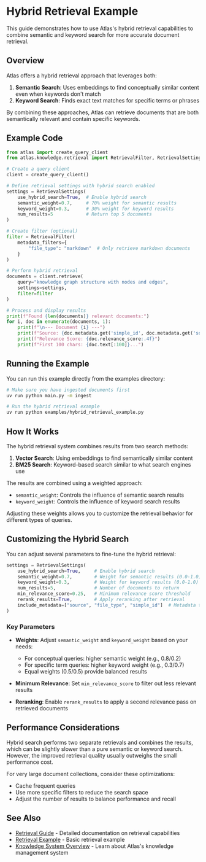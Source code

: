 # Hybrid Retrieval Example

This guide demonstrates how to use Atlas's hybrid retrieval capabilities to combine semantic and keyword search for more accurate document retrieval.

## Overview

Atlas offers a hybrid retrieval approach that leverages both:

1. **Semantic Search**: Uses embeddings to find conceptually similar content even when keywords don't match
2. **Keyword Search**: Finds exact text matches for specific terms or phrases

By combining these approaches, Atlas can retrieve documents that are both semantically relevant and contain specific keywords.

## Example Code

```python
from atlas import create_query_client
from atlas.knowledge.retrieval import RetrievalFilter, RetrievalSettings

# Create a query client
client = create_query_client()

# Define retrieval settings with hybrid search enabled
settings = RetrievalSettings(
    use_hybrid_search=True,  # Enable hybrid search
    semantic_weight=0.7,     # 70% weight for semantic results
    keyword_weight=0.3,      # 30% weight for keyword results
    num_results=5            # Return top 5 documents
)

# Create filter (optional)
filter = RetrievalFilter(
    metadata_filters={
        "file_type": "markdown"  # Only retrieve markdown documents
    }
)

# Perform hybrid retrieval
documents = client.retrieve(
    query="knowledge graph structure with nodes and edges",
    settings=settings,
    filter=filter
)

# Process and display results
print(f"Found {len(documents)} relevant documents:")
for i, doc in enumerate(documents, 1):
    print(f"\n--- Document {i} ---")
    print(f"Source: {doc.metadata.get('simple_id', doc.metadata.get('source', 'Unknown'))}")
    print(f"Relevance Score: {doc.relevance_score:.4f}")
    print(f"First 100 chars: {doc.text[:100]}...")
```

## Running the Example

You can run this example directly from the examples directory:

```bash
# Make sure you have ingested documents first
uv run python main.py -m ingest

# Run the hybrid retrieval example
uv run python examples/hybrid_retrieval_example.py
```

## How It Works

The hybrid retrieval system combines results from two search methods:

1. **Vector Search**: Using embeddings to find semantically similar content
2. **BM25 Search**: Keyword-based search similar to what search engines use

The results are combined using a weighted approach:

- `semantic_weight`: Controls the influence of semantic search results
- `keyword_weight`: Controls the influence of keyword search results

Adjusting these weights allows you to customize the retrieval behavior for different types of queries.

## Customizing the Hybrid Search

You can adjust several parameters to fine-tune the hybrid retrieval:

```python
settings = RetrievalSettings(
    use_hybrid_search=True,     # Enable hybrid search
    semantic_weight=0.7,        # Weight for semantic results (0.0-1.0)
    keyword_weight=0.3,         # Weight for keyword results (0.0-1.0)
    num_results=5,              # Number of documents to return
    min_relevance_score=0.25,   # Minimum relevance score threshold
    rerank_results=True,        # Apply reranking after retrieval
    include_metadata=["source", "file_type", "simple_id"]  # Metadata to include
)
```

### Key Parameters

- **Weights**: Adjust `semantic_weight` and `keyword_weight` based on your needs:
  - For conceptual queries: higher semantic weight (e.g., 0.8/0.2)
  - For specific term queries: higher keyword weight (e.g., 0.3/0.7)
  - Equal weights (0.5/0.5) provide balanced results

- **Minimum Relevance**: Set `min_relevance_score` to filter out less relevant results

- **Reranking**: Enable `rerank_results` to apply a second relevance pass on retrieved documents

## Performance Considerations

Hybrid search performs two separate retrievals and combines the results, which can be slightly slower than a pure semantic or keyword search. However, the improved retrieval quality usually outweighs the small performance cost.

For very large document collections, consider these optimizations:

- Cache frequent queries
- Use more specific filters to reduce the search space
- Adjust the number of results to balance performance and recall

## See Also

- [Retrieval Guide](../../components/knowledge/retrieval.md) - Detailed documentation on retrieval capabilities
- [Retrieval Example](retrieval_example.md) - Basic retrieval example
- [Knowledge System Overview](../../components/knowledge/index.md) - Learn about Atlas's knowledge management system